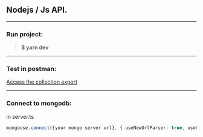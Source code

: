 ## Nodejs / Js API.
___
### Run project:
> **$ yarn dev**
___

### Test in postman:
[Access the collection export](https://github.com/williamtrindade/rocketseat-nodejs-course/blob/master/postman/collection.json)
___

### Connect to mongodb:
in server.ts
```typescript
mongoose.connect({your mongo server url}, { useNewUrlParser: true, useUnifiedTopology: true })
```
